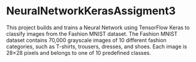 # NeuralNetworkKerasAssigment3
This project builds and trains a Neural Network using TensorFlow Keras to classify images from the Fashion MNIST dataset. The Fashion MNIST dataset contains 70,000 grayscale images of 10 different fashion categories, such as T-shirts, trousers, dresses, and shoes. Each image is 28×28 pixels and belongs to one of 10 predefined classes.
